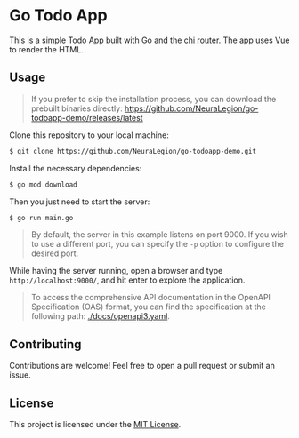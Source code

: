 # Go Todo App

This is a simple Todo App built with Go and the [chi router](https://github.com/go-chi/chi). The app uses [Vue](https://vuejs.org/) to render the HTML.

## Usage

> If you prefer to skip the installation process, you can download the prebuilt binaries directly: https://github.com/NeuraLegion/go-todoapp-demo/releases/latest

Clone this repository to your local machine:

```bash
$ git clone https://github.com/NeuraLegion/go-todoapp-demo.git
```

Install the necessary dependencies:

```bash
$ go mod download
```

Then you just need to start the server:

```bash
$ go run main.go
```

> By default, the server in this example listens on port 9000. If you wish to use a different port, you can specify the `-p` option to configure the desired port.

While having the server running, open a browser and type `http://localhost:9000/`, and hit enter to explore the application.

> To access the comprehensive API documentation in the OpenAPI Specification (OAS) format, you can find the specification at the following path: [./docs/openapi3.yaml](./docs/openapi3.yaml).

## Contributing

Contributions are welcome! Feel free to open a pull request or submit an issue.

## License

This project is licensed under the [MIT License](./LICENSE).
